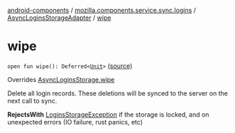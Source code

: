 [android-components](../../index.md) / [mozilla.components.service.sync.logins](../index.md) / [AsyncLoginsStorageAdapter](index.md) / [wipe](./wipe.md)

# wipe

`open fun wipe(): Deferred<`[`Unit`](https://kotlinlang.org/api/latest/jvm/stdlib/kotlin/-unit/index.html)`>` [(source)](https://github.com/mozilla-mobile/android-components/blob/master/components/service/sync-logins/src/main/java/mozilla/components/service/sync/logins/AsyncLoginsStorage.kt#L311)

Overrides [AsyncLoginsStorage.wipe](../-async-logins-storage/wipe.md)

Delete all login records. These deletions will be synced to the server on the next call to sync.

**RejectsWith**
[LoginsStorageException](../-logins-storage-exception.md) if the storage is locked, and on unexpected
    errors (IO failure, rust panics, etc)

